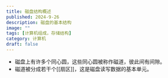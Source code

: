 ```yaml
---
title: 磁盘结构概述
published: 2024-9-26
description: 磁盘的基本结构
image: ""
tags: [计算机组成，存储结构]
category: 计算机
draft: false
---
```






- 磁盘上有许多个同心圆，这些同心圆被称作磁道，彼此间有间隙。
- 磁道被分成若干个[[扇区]]，这是磁盘读写数据的基本单元。